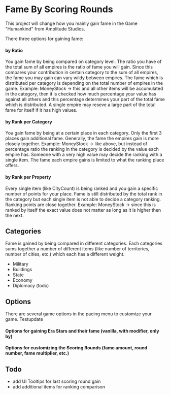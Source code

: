 # Fame By Scoring Rounds

This project will change how you mainly gain fame in the Game "Humankind" from Amplitude Studios.

There three options for gaining fame:

#### by Ratio
You gain fame by being compared on category level. The ratio you have of the total sum of all empires is the ratio of fame you will gain. Since this compares your contribution in certain category to the sum of all empires, the fame you may gain can vary wildy between empires. The fame which is distributed per category is depending on the total number of empires in the game.
Example: MoneyStock -> this and all other items will be accumulated in the category, then it is checked how much percentage your value has against all others and this percentage determines your part of the total fame which is distributed. A single empire may reseve a large part of the total fame for itself if it has high values.

#### by Rank per Category
You gain fame by being at a certain place in each category. Only the first 3 places gain additional fame. Generally, the fame the empires gain is more closely together.
Example: MoneyStock -> like above, but instead of percentage ratio the ranking in the category is decided by the value each empire has. Someone with a very high value may decide the ranking with a single item. The fame each empire gains is limited to what the ranking place offers.

#### by Rank per Property
Every single item (like CityCount) is being ranked and you gain a specific number of points for your place. Fame is still distributed by the total rank in the category but each single item is not able to decide a category ranking. Ranking points are close together.
Example: MoneyStock -> since this is ranked by itself the exact value does not matter as long as it is higher then the next.

## Categories
Fame is gained by being compared in different categories. Each categories sums together a number of different items (like number of territories, number of cities, etc.) which each has a different weight.

- Military
- Buildings
- State
- Economy
- Diplomacy (todo)

## Options
There are several game options in the pacing menu to customize your game.
Testupdate

#### Options for gaining Era Stars and their fame (vanilla, with modifier, only by)
#### Options for customizing the Scoring Rounds (fame amount, round number, fame multiplier, etc.)


## Todo
- add UI Tooltips for last scoring round gain
- add additional items for ranking comparison
